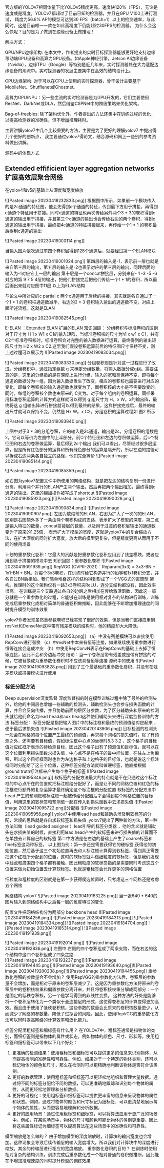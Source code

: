 官方版的YOLOv7相同体量下比YOLOv5精度更高，速度快120%（FPS），无论是速度或是精度，YOLOv7都超过了目前已知的检测器，并且在GPU V100上进行测试， 精度为56.8% AP的模型可达到30 FPS（batch=1）以上的检测速率，与此同时，这是目前唯一一款在如此高精度下仍能超过30FPS的检测器。
为什么会这么快呢？目的是为了做到在边缘设备上做推理！

解决方式：

GPU/NPU边缘架构: 在本文中，作者提出的实时目标探测器能够更好地支持边缘移动端GPU设备和高算力GPU设备。如Apple神经引擎，Jetson AI边缘设备（Nvidia），边缘TPU（Google）等特别是近几年来，实时探测器处在大力适配边缘设备的潮流中。实时探测器的发展主要集中在高效的结构设计上。

CPU边缘架构: 对于可以在CPU上使用的实时探测器，骨干设计主要基于MobileNet、Shufflenet或Ghostnet。

高算力GPU/NPU：另一些主流的实时检测器是为GPU开发的，它们主要使用ResNet、DarkNet或DLA，然后借鉴CSPNet中的跨级策略来优化架构。

Bag-of-freebies: 除了架构优化外，作者提出的方法还集中在训练过程的优化，以提高检测器的准确性，但不增加推理耗时。


主要讲解yolov7中几个比较重要的方法，主要是为了更好的理解yolov7  中提出得几个更好的创新点， 我主要通过yolov7得论文，结合源码和网上一些别的参考资料做出讲解。

源码中的体现方式
## Extended effificient layer aggregation networks 扩展高效层聚合网络
在yolov4和v5的基础上从深度和宽度缩放

![[Pasted image 20230418232833.png]]
根据图中所示，如果前一个模块传入的是2c通道的特征图，他会先得到c个通道的特征，传到最下方用于拼接，再得到c通道个特征用于拼接。同时c通道的特征也再次传给另外两个3 * 3的卷积得到c通道的输出用于拼接，并且第三个c通道的输出也会传给右边的两个卷积，得到c通道的输出用于拼接，最终把4c通道的特征拼接起来，再传给一个1 * 1 的卷积最后得到c通道的输出

![[Pasted image 20230419000114.png]]


当输入图片依次通过前四个卷积层得到128个通道后，就要经过第一个ELAN模块

![[Pasted image 20230419001024.png]]
第四层的输入是-1，表示前一层也就是来自第三层的输出，第五层的输入是-2也表示对应的第三层的输出，同理后面的输入为-1对应它上一层的输出
第十层是一个concat拼接层，分别来自- 1 -3 -5 -6 对应的第 9 7 5 4层的输出，把他们拼接完后把他们传给一个1 * 1的卷积，所以最后画出来就对应图中11层 以上为ELAN结构
 

与论文中所对应的c partial c 两个c通道用于后续的拼接，其实就是各自通过了一个1 * 1 的卷积把通道数减半，右边的3 * 3  卷积输入输出的通道数不变，对应上面所述流程。这就是ELAN

![[Pasted image 20230419082545.png]]

 E-ELAN ：Extended ELAN 扩展的ELAN
知识回顾：
分组卷积与标准卷积的区别
对于尺寸为 H 1 x W1 x C1的输入矩阵，当标准卷积核的尺寸为h1 x w1 x C1，共有C2个标准卷积核时，标准卷积会对完整的输入数据进行运算，最终得到的输出矩阵尺寸为 H2 x W2 x C2.这里我们假设卷积运算前后的特征图尺寸保持不变，则上述过程可以展示为
![[Pasted image 20230419083034.png]]


![[Pasted image 20230419083330.png]]
分组卷积则是针对这一过程进行了改进。分组卷积中，通过指定组数 g 来确定分组数量，将输入数据分成g组。需要注意的是，这里的分组指的是在深度上进行分组，输入的宽和高保持不变，即将每个通道的数据分为一组。因为输入数据发生了改变，相应的卷积核也需要进行对应的变化，即每个卷积核的输入通道数也就变为了，而卷积核的大小是不需要改变的。同时，每组的卷积核个数也由原来的 C变为。对于每个组内的卷积运算，同样采用标准卷积运算的计算方式这样就可以得到 g 组尺寸为 H，x W，x的输出阵，最终将这 g 组输出阵进行拼接就可以得到最终的结果。这样拼接完成后，最终的输出尺寸就可以保持不变，仍然是 Hx W。x C2。分组卷积的运算过程如 图2 所示

![[Pasted image 20230419083840.png]]

上图中对于3 * 3的分组卷积，它的输入是2c通道，输出是2c，分组卷积的组数是2，它可以等价为左图中的上半部分。前C个特征图和左边的卷积做运算，后c个特征图和右边的卷积做运算，最后得到2c个输出
我们可以看出，尽管经过很多层运算，但是所有红色部分的运算和所有绿色部分的运算是隔开的，所以左边的路径可以拆成右边两条各自独立的路径，他们完全等价
![[Pasted image 20230419085144.png]]

![[Pasted image 20230419085359.png]]

如右图为yolov7配置文件中所使用的网络结构，就是把左边的结构复制一份进行分离，利用两个并行的ELAN产生两个输出，然后再把两个输出相加，最终得到c通道的输出。这里的相加操作被写成了shortcut
![[Pasted image 20230419085923.png]]![[Pasted image 20230419090028.png]]

 
![[Pasted image 20230419090834.png]]
![[Pasted image 20230419090907.png]]
	左图为放缩前的ELAN，右图为扩大了一次的的ELAN，区别是右图额外多了一条由两个卷积构成的支路，表示扩大了模型的深度，第二点是输入特征的数量，concat拼接层的数量，以及用于过渡的卷积层输出的通道数变为了原来的1.25倍， 表示扩大了模型的宽度，这就是yolov7中的复合缩放方法，在扩大深度的同时扩大宽度，放大后的模型更复杂，但是精度更高从而用于不同的使用场景   
	
计划的重参数化卷积：它最大的贡献是把重参数化卷积应用到了残差模块，或者应用到基于拼接的模块中去
知识回顾：重参数化卷积
![[Pasted image 20230419091939.png]]
RepVGG (CVPR-2021)：Reparam(3x3) = 3x3-BN + 1x1-BN + BN。对每个3x3卷积，在训练时给它构造并行的恒等和1x1卷积分支，并各自过BN后相加。我们简单堆叠这样的结构得到形成了一个VGG式的直筒型 架构。推理时的这个架构仅有一路3x3卷积夹ReLU，连分支结构都没有，因此效率很高。
在训练是三个支路通过各自的边层之后相加在传给激活函数，因此这一部分就是一个重参数化的过程，它能够在训练是使用相对复杂的结构进行训练，训练完成后重参数化成相对简单的普通卷积做推断，因此能够在不断增加推理速度的同时提升模型的训练效果
  
yolov7作者发现虽然重参数卷积已经实现了很好的效果，但是当我们直接应用到resNet和DenseNet这种带有残差模块的结构时，他的精度却大大降低。

![[Pasted image 20230419092653.png]]
（a）中没有残差模块可以直接使用RepConv进行替换 
（c）中resNet中本来有恒等连接，如果继续使用重参数进行恒等连接会造成冲突
（h）中使用RepConvN表示在RepConv的基础上去掉了恒等连接，因此不会和旁边起冲突
结论：当一个卷积层带有残差或是带有拼接的时候，它被替换成为重参数化卷积时不应该具备恒等连接
源码中的使用
![[Pasted image 20230419093828.png]]
用到了三个最基础的重参数化卷积，并没有在残差模块或拼接模块进行使用

### 标签分配方法

Deep supervision深度监督
	深度监督指的时在模型训练过程中除了最终的检测头外，给他的中间层也增加一些辅助的检测头，辅助检测头也会参与损失函数的计算，并且会反向传播，并且协助前面的层区分参数，为了区分辅助头和原来的检测头就给他们命名为lead head和aux head这种使用辅助头来进行深度监督训练的方法
标签分配：
标签分配是指把输入图片中的标注框和最终的预测值给对应起来 ，便于最后求损失值
![[Pasted image 20230420143906.png]]
目标检测的检测头一般会在网格的每个位置产生最终的预测值，再求每个网格的损失值时，除了有预测之外，还需要有目标值，假如标注框中心点的坐标时5.3 3.2 ，这个格子的目标值对应红框所表示的待检测目标，因此这个格子出有了预测值和目标值，就可以在这个位置利用损失函数求损失值，中心点不是在格子的最中间位置，在往左上角偏移，所以这个目标框同时也作为左边格子和上边格子的目标值，也就是说这个标注框同时分配给了这三个位置，这种标签分配方法就叫做硬标签，他直接根据ground truth标注框来产生每个格子的标签
![[Pasted image 20230419095346.png]]
软标签的分配方法最大的特点就是不在只通过这个标注框的中心点所在的位置就把标注框给分配好了，而是让不同的网格位置和红色的标注框进行额外的复杂运算才最终确定这个标注框的分配位置
软标签的分配方法中head 产生的预测框和标注框一起被传给分配器后才会得到每个网格位置的目标值，利用这里的软标签和预测值一起在传入到损失函数中去求损失值
![[Pasted image 20230419095722.png]]分配器
![[Pasted image 20230419095956.png]]
yolov7中使用lead head和辅助头涉及到软标签的分配，常规的思路就是各自求软标签和损失值 ,yolov7提出了两种新的方法，第一种方法叫做（lead guided assigner ）lead引导的标签分类器 ，他的含义就是辅助头在求损失值的时候，直接利用lead head产生的软标签来进行损失值的计算而不在单独去计算自己的软标签  第二中方法是在左边的基础上产生了coarse标签和fine标签这两种标签，
以上图为例：第一步还是需要获得它的硬标签,获得他的初始位置，然后基于这三个初始位置再去和人标注框计算得到软标签，得到真正需要把这个红框所分配到的位置，这时的软标签就叫做细粒度的软标签，但是我们发现中线点和周围四个格子都有接触，因此粗粒度的软标签指的是需要同时考虑这五个位置来做为初始位置去计算软标签。也就是粗标签会允许更多的网格位置

细粒度和粗粒度的区别就是在第一步获得侯选位置时，只考虑这三个网格还是考虑五个网格

网络结构
yolov7
![[Pasted image 20230419183225.png]]
当一张640 * 640的图片输入到网络结构中之后每一层的维度特征的变化

配置文件把网络结构分为两部分 backbone head
![[Pasted image 20230419184256.png]]
![[Pasted image 20230419184313.png]]
![[Pasted image 20230419184334.png]]
![[Pasted image 20230419184704.png]]
![[Pasted image 20230419185314.png]]
![[Pasted image 20230419191939.png]]

![[Pasted image 20230419192014.png]]
![[Pasted image 20230419192836.png]]
左图中 右侧的四个卷积组成了两条支路，而在右边的这个结构中这四个卷积组成了四条之路i  
![[Pasted image 20230419193237.png]]![[Pasted image 20230419194445.png]]![[Pasted image 20230419193640.png]]![[Pasted image 20230419200238.png]]![[Pasted image 20230419194455.png]]
重参数化卷积的参数量会不会增加？
使用RepVGG的重参数化方法后，卷积层的参数量不会增加，而是相对于原来的卷积层减少了。这是因为重参数化方法将原来的卷积层中的卷积核权重和偏置参数分离开来，并且将卷积核权重分解成两部分：一个是固定的低秩卷积核，另一个是学习得到的非线性变换。
这种方法的好处是能够将一个卷积层转化为一个类似于全连接层的形式，这使得卷积层的计算变得更加高效。而且由于使用了低秩卷积核，这些参数的数量会比原来的卷积核数量更少，从而减少了网络的参数量，降低了过拟合的风险。因此，使用RepVGG的重参数化方法可以同时提高网络的计算效率和泛化能力。

标签分配里粗标签和细标签有什么用？
在YOLOv7中，粗标签通常是指物体的类别，而细标签则是指物体的属性或状态，例如物体的颜色、尺寸、形状等。使用粗标签和细标签可以带来以下几个好处：
1.  更准确的检测结果：使用粗标签和细标签可以提供更多的信息来识别物体，从而提高检测的准确性和可靠性。例如，如果对于一个特定的物体类别，还可以标记物体的颜色和尺寸，那么在检测时可以更精确地判断该物体是否符合该类别。
2.  更好的数据管理：使用粗标签和细标签可以更轻松地组织和管理大量数据。通过将不同的标签分配给不同的数据，可以更准确地跟踪和识别每个物体的属性，从而更轻松地管理和分析数据。
3.  更好的可视化：使用粗标签和细标签可以提供更丰富的信息来呈现物体的属性和状态。例如，通过将物体的颜色和尺寸标记为细标签，可以更清楚地展示每个物体的属性，从而更容易地理解和分析数据。
4.  更好的应用场景：通过使用粗标签和细标签，可以将算法应用于更广泛的场景中。例如，在某些场景中，物体的尺寸和颜色可能比物体的类别更重要，因此将这些属性标记为细标签可以提高算法在这些场景中的准确性和可靠性。

模型缩放是怎么做的？
由于增加模型的深度缩放时，计算块的输出宽度也会增加。这种现象会导致后续传输层的输入宽度增大。所以我们对计算块中的深度进行缩放，其余的传输层进行相应的宽度缩放。
重参数化卷积的目的？
在训练时使用相对复杂的结构训练，训练完成后重参数化成一个相对普通的卷积做推断，因此能在不增加推理速度的同时提升模型的训练效果
